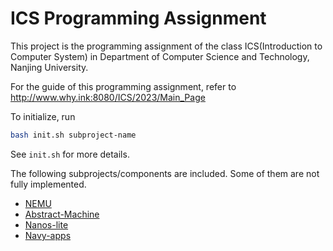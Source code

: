 # ICS Programming Assignment

This project is the programming assignment of the class ICS(Introduction to Computer System)
in Department of Computer Science and Technology, Nanjing University.

For the guide of this programming assignment,
refer to http://www.why.ink:8080/ICS/2023/Main_Page

To initialize, run
```bash
bash init.sh subproject-name
```
See `init.sh` for more details.

The following subprojects/components are included. Some of them are not fully implemented.
* [NEMU](https://github.com/NJU-ProjectN/nemu)
* [Abstract-Machine](https://github.com/NJU-ProjectN/abstract-machine)
* [Nanos-lite](https://github.com/NJU-ProjectN/nanos-lite)
* [Navy-apps](https://github.com/NJU-ProjectN/navy-apps)
